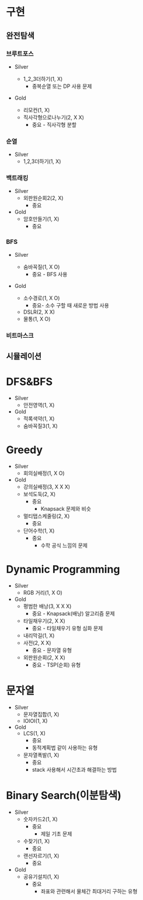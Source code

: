 # 구현
## 완전탐색

### 브루트포스
- Silver
  - 1_2_3더하기(1, X)
    - 중복순열 또는 DP 사용 문제
  
- Gold
  - 리모컨(1, X)
  - 직사각형으로나누기(2, X X)
    - 중요 - 직사각형 분할

### 순열
- Silver
  - 1,2,3더하기(1, X)

### 백트래킹
- Silver
  - 외판원순회2(2, X)
    - 중요
- Gold
  - 암호만들기(1, X)
    - 중요
    
### BFS
- Silver
  - 숨바꼭질(1, X O)
    - 중요 - BFS 사용

- Gold
  - 소수경로(1, X O)
    - 중요- 소수 구할 때 새로운 방법 사용
  - DSLR(2, X X)   
  - 물통(1, X O)

### 비트마스크

## 시뮬레이션
  

# DFS&BFS
- Silver
  - 안전영역(1, X)
- Gold
  - 적록색약(1, X) 
  - 숨바꼭질3(1, X)

# Greedy
- Silver
  - 회의실배정(1, X O)
- Gold
  - 강의실배정(3, X X X)
  - 보석도둑(2, X)
    - 중요
      - Knapsack 문제와 비슷
  - 멀티탭스케줄링(2, X)
    - 중요
  - 단어수학(1, X)
    - 중요
      - 수학 공식 느낌의 문제 

# Dynamic Programming
- Silver
  - RGB 거리(1, X O)
- Gold
  - 평범한 배낭(3, X X X)
    - 중요 - Knapsack(배낭) 알고리즘 문제  
  - 타일채우기(2, X X)
    - 중요 - 타일채우기 유형 심화 문제
  - 내리막길(1, X)
  - 사전(2, X X)
    - 중요 - 문자열 유형
  - 외판원순회(2, X X)
    - 중요 - TSP(순회) 유형

# 문자열
- Silver
  - 문자열집합(1, X)
  - IOIOI(1, X)
- Gold
  - LCS(1, X)
    - 중요
    - 동적계획법 같이 사용하는 유형
  - 문자열폭발(1, X)
    - 중요
    - stack 사용해서 시간초과 해결하는 방법

# Binary Search(이분탐색)
- Silver
  - 숫자카드2(1, X)
    - 중요
      - 제일 기초 문제 
  - 수찾기(1, X)
    - 중요
  - 랜선자르기(1, X)
    - 중요
- Gold
  - 공유기설치(1, X)
    - 중요
      - 좌표와 관련해서 물체간 최대거리 구하는 유형